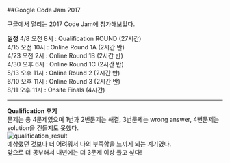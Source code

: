 ##Google Code Jam 2017

구글에서 열리는 2017 Code Jam에 참가해보았다.

**일정**
4/8 오전 8시 : Qualification ROUND (27시간) <br/>
4/15 오전 10시 : Online Round 1A (2시간 반) <br/>
4/23 오전 2시 : Online Round 1B (2시간 반) <br/>
4/30 오후 6시 : Online Round 1C (2시간 반) <br/>
5/13 오후 11시 : Online Round 2 (2시간 반) <br/>
6/10 오후 11시 : Online Round 3 (2시간 반) <br/>
8/11 오후 11시 : Onsite Finals (4시간)

---------------------------------------

**Qualification 후기** <br/>
문제는 총 4문제였으며 1번과 2번문제는 해결, 3번문제는 wrong answer, 4번문제는 solution을 건들지도 못했다. <br/>
![qualification_result](algorithm/src/com/algorithm/contest/google_code_jam_2017/qualification_round/2017_google_code_jam_result.png) <br/>
예상했던 것보다 더 어려워서 나의 부족함을 느끼게 되는 계기였다. <br/>
앞으로 더 공부해서 내년에는 더 3문제 이상 풀고 싶다!

